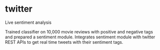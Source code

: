 # twitter
Live sentiment analysis

Trained classifier on 10,000 movie reviews with positive and negative tags and prepared a sentiment module.
Integrates sentiment module with twitter REST APIs to get real time tweets with their sentiment tags.
